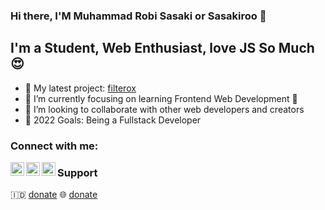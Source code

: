 ### Hi there, I'M Muhammad Robi Sasaki or Sasakiroo 👋


## I'm a Student, Web Enthusiast, love JS So Much 😍

- 🔭 My latest project: [filterox]
- 🌱 I’m currently focusing on learning Frontend Web Development 🤣
- 👯 I’m looking to collaborate with other web developers and creators
- 🥅 2022 Goals: Being a Fullstack Developer

### Connect with me:


[<img align="left" alt="sasakiroo | Instagram" width="22px" src="https://cdn.jsdelivr.net/npm/simple-icons@v3/icons/instagram.svg" />][instagram]
[<img align="left" alt="sasakiroo | Youtube" width="22px" src="https://cdn.jsdelivr.net/npm/simple-icons@v3/icons/youtube.svg" />][youtube]
[<img align="left" alt="sasakiroo | Tiktok" width="22px" src="https://cdn.jsdelivr.net/npm/simple-icons@v3/icons/tiktok.svg" />][tiktok]


### Support

🇮🇩  [donate]
🌐  [donate]



[filterox]: https://filterox.netlify.app
[donate]: https://saweria.co/sasakiroo
[donate]: paypal.me/sasakiroo
[youtube]: https://www.youtube.com/channel/UCze-cYXPTvZtiKSaJ0BR5Yg
[instagram]: https://instagram.com/sasakiroo___
[tiktok]: tiktok.com/@boringcodes
